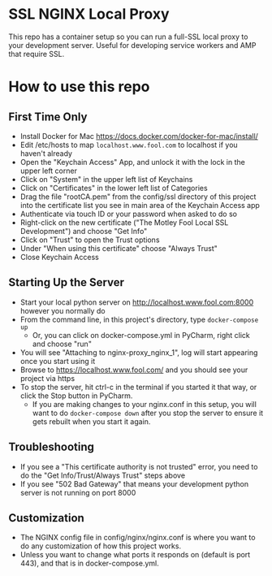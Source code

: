 SSL NGINX Local Proxy
=====================

This repo has a container setup so you can run a full-SSL local proxy to your development server. Useful for developing service workers and AMP that require SSL.

How to use this repo
====================

First Time Only
---------------
* Install Docker for Mac https://docs.docker.com/docker-for-mac/install/
* Edit /etc/hosts to map `localhost.www.fool.com` to localhost if you haven't already
* Open the "Keychain Access" App, and unlock it with the lock in the upper left corner
* Click on "System" in the upper left list of Keychains
* Click on "Certificates" in the lower left list of Categories
* Drag the file "rootCA.pem" from the config/ssl directory of this project into the certificate list you see in main area of the Keychain Access app
* Authenticate via touch ID or your password when asked to do so
* Right-click on the new certificate ("The Motley Fool Local SSL Development") and choose "Get Info"
* Click on "Trust" to open the Trust options
* Under "When using this certificate" choose "Always Trust"
* Close Keychain Access

Starting Up the Server
----------------------
* Start your local python server on http://localhost.www.fool.com:8000 however you normally do
* From the command line, in this project's directory, type `docker-compose up`
    * Or, you can click on docker-compose.yml in PyCharm, right click and choose "run"
* You will see "Attaching to nginx-proxy_nginx_1", log will start appearing once you start using it
* Browse to https://localhost.www.fool.com/ and you should see your project via https
* To stop the server, hit ctrl-c in the terminal if you started it that way, or click the Stop button in PyCharm.
    * If you are making changes to your nginx.conf in this setup, you will want to do `docker-compose down` after you stop the server to ensure it gets rebuilt when you start it again.


Troubleshooting
---------------
* If you see a "This certificate authority is not trusted" error, you need to do the "Get Info/Trust/Always Trust" steps above
* If you see "502 Bad Gateway" that means your development python server is not running on port 8000

Customization
--------------

* The NGINX config file in config/nginx/nginx.conf is where you want to do any customization of how this project works.
* Unless you want to change what ports it responds on (default is port 443), and that is in docker-compose.yml.

